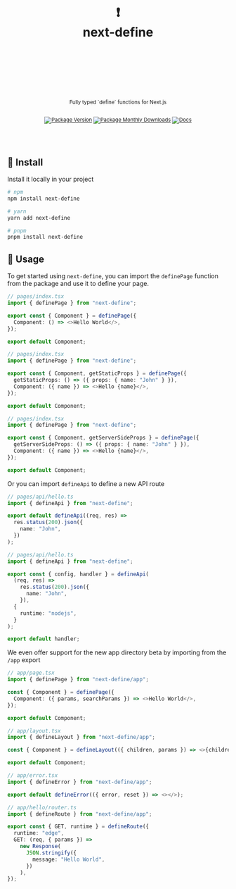 <div align="center">
  <h1>
    <br/>
    <br/>
    ❗
    <br />
    next-define
    <br />
    <br />
    <br />
    <br />
  </h1>
  <sup>
    <br />
    Fully typed `define` functions for Next.js</em>
    <br />
    <br />
  
[![Package Version](https://img.shields.io/npm/v/next-define?label=%20&style=for-the-badge)](https://www.npmjs.com/package/next-define)
[![Package Monthly Downloads](https://img.shields.io/npm/dm/next-define?color=blue&label=%20&style=for-the-badge)](https://www.npmjs.com/package/next-define)
[![Docs](https://img.shields.io/badge/-Docs-blue.svg?style=for-the-badge)](https://github.com/nurodev/next-define)

  </sup>
  <br />
  <br />
</div>

## 🚀 Install

Install it locally in your project

```bash
# npm
npm install next-define

# yarn
yarn add next-define

# pnpm
pnpm install next-define
```

## 🦄 Usage

To get started using `next-define`, you can import the `definePage` function from the package and use it to define your page.

```typescript
// pages/index.tsx
import { definePage } from "next-define";

export const { Component } = definePage({
  Component: () => <>Hello World</>,
});

export default Component;
```

```typescript
// pages/index.tsx
import { definePage } from "next-define";

export const { Component, getStaticProps } = definePage({
  getStaticProps: () => ({ props: { name: "John" } }),
  Component: ({ name }) => <>Hello {name}</>,
});

export default Component;
```

```typescript
// pages/index.tsx
import { definePage } from "next-define";

export const { Component, getServerSideProps } = definePage({
  getServerSideProps: () => ({ props: { name: "John" } }),
  Component: ({ name }) => <>Hello {name}</>,
});

export default Component;
```

Or you can import `defineApi` to define a new API route

```typescript
// pages/api/hello.ts
import { defineApi } from "next-define";

export default defineApi((req, res) =>
  res.status(200).json({
    name: "John",
  })
);
```

```typescript
// pages/api/hello.ts
import { defineApi } from "next-define";

export const { config, handler } = defineApi(
  (req, res) =>
    res.status(200).json({
      name: "John",
    }),
  {
    runtime: "nodejs",
  }
);

export default handler;
```

We even offer support for the new app directory beta by importing from the `/app` export

```typescript
// app/page.tsx
import { definePage } from "next-define/app";

const { Component } = definePage({
  Component: ({ params, searchParams }) => <>Hello World</>,
});

export default Component;
```

```typescript
// app/layout.tsx
import { defineLayout } from "next-define/app";

const { Component } = defineLayout(({ children, params }) => <>{children}</>);

export default Component;
```

```typescript
// app/error.tsx
import { defineError } from "next-define/app";

export default defineError(({ error, reset }) => <></>);
```

```typescript
// app/hello/router.ts
import { defineRoute } from "next-define/app";

export const { GET, runtime } = defineRoute({
  runtime: "edge",
  GET: (req, { params }) =>
    new Response(
      JSON.stringify({
        message: "Hello World",
      })
    ),
});
```
